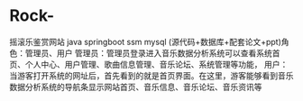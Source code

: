 # Rock-
摇滚乐鉴赏网站 java springboot ssm mysql (源代码+数据库+配套论文+ppt)角色：管理员、用户  管理员：管理员登录进入音乐数据分析系统可以查看系统首页、个人中心、用户管理、歌曲信息管理、音乐论坛、系统管理等功能，  用户：当游客打开系统的网址后，首先看到的就是首页界面。在这里，游客能够看到音乐数据分析系统的导航条显示网站首页、音乐信息、音乐论坛、音乐资讯等
